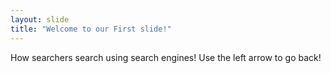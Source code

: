 ```yaml
---
layout: slide
title: "Welcome to our First slide!"
---
```

How searchers search using search engines!
Use the left arrow to go back!
